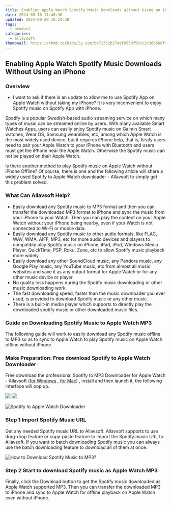 ```yaml
---
title: Enabling Apple Watch Spotify Music Downloads Without Using an iPhone
date: 2024-09-18 11:48:36
updated: 2024-09-20 10:24:38
tags:
  - product
categories:
  - allavsoft
thumbnail: https://thmb.techidaily.com/bb71352b27a9f0530f59cc2c36b568ff3e277e8a2296dc605c5a7f11777f7220.jpg
---
```


## Enabling Apple Watch Spotify Music Downloads Without Using an iPhone

### Overview

* I want to ask if there is an update to allow me to use Spotify App on Apple Watch without taking my iPhone? It is very inconvenient to enjoy Spotify music on Spotify App with iPhone.

Spotify is a popular Swedish-based audio streaming service on which many types of music can be streamed online by users. With many available Smart Watches Apps, users can easily enjoy Spotify music on Gaimin Smart watches, Wear OS, Samsung wearables, etc, among which Apple Watch is the most widely used device, but it requires iPhone help, that is, firstly users need to pair your Apple Watch to your iPhone with Bluetooth and users must get the iPhone near the Apple Watch. Otherwise the Spotify music can not be played on their Apple Watch.

Is there another method to play Spotify music on Apple Watch without iPhone Offline? Of course, there is one and the following article will share a widely used Spotify to Apple Watch downloader - Allavsoft to simply get this problem solved.

### What Can Allavsoft Help?

* Easily download any Spotify music to MP3 format and then you can transfer the downloaded MP3 format to iPhone and sync the music from your iPhone to your Watch. Then you can play the content on your Apple Watch without your iPhone being nearby, even if your Watch is not connected to Wi-Fi or mobile data.
* Easily download any Spotify music to other audio formats, like FLAC, WAV, WMA, AIFF, MP3, etc for more audio devices and players to compatibly play Spotify music on iPhone, iPad, iPod, Windows Media Player, QuickTime, PSP, Roku, Zune, etc to allow Spotify music playback more widely.
* Easily download any other SoundCloud music, any Pandora music, any Google Play music, any YouTube music, etc from almost all music websites and save it as any output format for Apple Watch or for any other music device or player.
* No quality loss happens during the Spotify music downloading or other music downloading work.
* The fast downloading speed, faster than the music downloader you ever used, is provided to download Spotify music or any other music.
* There is a built-in media player which supports to directly play the downloaded spotify music or other downloaded music files.

### Guide on Downloading Spotify Music to Apple Watch MP3

The following guide will work to easily download any Spotify music offline to MP3 so as to sync to Apple Watch to play Spotify music on Apple Watch offline without iPhone.

### Make Preparation: Free download Spotify to Apple Watch Downloader

Free download the professional Spotify to MP3 Downloader for Apple Watch - Allavsoft ([for Windows](https://tools.techidaily.com/allavsoft/products/) , [for Mac](https://tools.techidaily.com/allavsoft/products/)) , install and then launch it, the following interface will pop up.

[![](https://www.allavsoft.com/how-to/../images/how-to/free-download-win.jpg)](https://tools.techidaily.com/allavsoft/products/) [![](https://www.allavsoft.com/how-to/../images/how-to/free-download-mac.jpg)](https://tools.techidaily.com/allavsoft/products/)

![Spotify to Apple Watch Downloader](https://www.allavsoft.com/how-to/../images/allavsoft/screen-shot-600.jpg)

### Step 1 Import Spotify Music URL

Get any needed Spotify music URL to Allavsoft. Allavsoft supports to use drag-drop feature or copy-paste feature to import the Spotify music URL to Allavsoft. If you want to batch downloading Spotify music you can always use the batch downloading feature to download all of them at once.

![How to Download Spotify Music to MP3?](https://www.allavsoft.com/how-to/../images/download-original-online-video-music.jpg)

### Step 2 Start to download Spotify music as Apple Watch MP3

Finally, click the Download button to get the Spotify music downloaded as Apple Watch supported MP3\. Then you can transfer the downloaded MP3 to iPhone and sync to Apple Watch for offline playback on Apple Watch even without iPhone.

<ins class="adsbygoogle"
     style="display:block"
     data-ad-format="autorelaxed"
     data-ad-client="ca-pub-7571918770474297"
     data-ad-slot="1223367746"></ins>



<ins class="adsbygoogle"
     style="display:block"
     data-ad-client="ca-pub-7571918770474297"
     data-ad-slot="8358498916"
     data-ad-format="auto"
     data-full-width-responsive="true"></ins>
